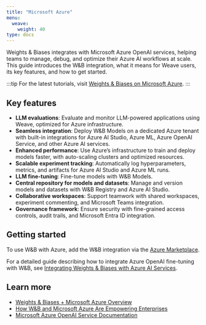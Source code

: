 ```yaml
---
title: "Microsoft Azure"
menu:
  weave:
    weight: 40
type: docs
--- 
```


Weights & Biases integrates with Microsoft Azure OpenAI services, helping teams to manage, debug, and optimize their Azure AI workflows at scale. This guide introduces the W&B integration, what it means for Weave users, its key features, and how to get started.

:::tip
For the latest tutorials, visit [Weights & Biases on Microsoft Azure](https://wandb.ai/site/partners/azure).
:::

## Key features

- **LLM evaluations**: Evaluate and monitor LLM-powered applications using Weave, optimized for Azure infrastructure.  
- **Seamless integration**: Deploy W&B Models on a dedicated Azure tenant with built-in integrations for Azure AI Studio, Azure ML, Azure OpenAI Service, and other Azure AI services.  
- **Enhanced performance**: Use Azure’s infrastructure to train and deploy models faster, with auto-scaling clusters and optimized resources.  
- **Scalable experiment tracking**: Automatically log hyperparameters, metrics, and artifacts for Azure AI Studio and Azure ML runs.  
- **LLM fine-tuning**: Fine-tune models with W&B Models.
- **Central repository for models and datasets**: Manage and version models and datasets with W&B Registry and Azure AI Studio.  
- **Collaborative workspaces**: Support teamwork with shared workspaces, experiment commenting, and Microsoft Teams integration.  
- **Governance framework**: Ensure security with fine-grained access controls, audit trails, and Microsoft Entra ID integration.  

## Getting started

To use W&B with Azure, add the W&B integration via the [Azure Marketplace](https://azuremarketplace.microsoft.com/en-us/marketplace/apps/weightsandbiasesinc1641502883483.weights_biases_for_azure?tab=Overview).

For a detailed guide describing how to integrate Azure OpenAI fine-tuning with W&B, see [Integrating Weights & Biases with Azure AI Services](https://learn.microsoft.com/en-us/azure/ai-services/openai/how-to/weights-and-biases-integration).

## Learn more

- [Weights & Biases + Microsoft Azure Overview](https://wandb.ai/site/partners/azure)
- [How W&B and Microsoft Azure Are Empowering Enterprises](https://techcommunity.microsoft.com/blog/azure-ai-services-blog/how-weights--biases-and-microsoft-azure-are-empowering-enterprises-to-fine-tune-/4303716)
- [Microsoft Azure OpenAI Service Documentation](https://learn.microsoft.com/en-us/azure/ai-services/openai/)
